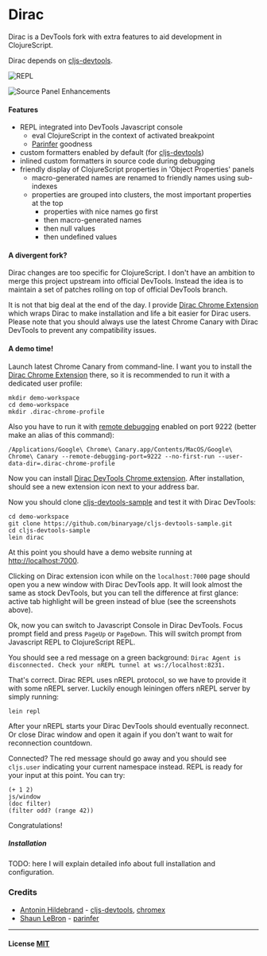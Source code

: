 # Dirac

Dirac is a DevTools fork with extra features to aid development in ClojureScript.

Dirac depends on [cljs-devtools](https://github.com/binaryage/cljs-devtools).

![REPL](https://dl.dropboxusercontent.com/u/559047/dirac-teaser.png)

![Source Panel Enhancements](https://dl.dropboxusercontent.com/u/559047/dirac-source-panel-enhancements.png)

#### Features

  * REPL integrated into DevTools Javascript console
    * eval ClojureScript in the context of activated breakpoint
    * [Parinfer](https://shaunlebron.github.io/parinfer) goodness
  * custom formatters enabled by default (for [cljs-devtools](https://github.com/binaryage/cljs-devtools))
  * inlined custom formatters in source code during debugging
  * friendly display of ClojureScript properties in 'Object Properties' panels
    * macro-generated names are renamed to friendly names using sub-indexes
    * properties are grouped into clusters, the most important properties at the top
      * properties with nice names go first
      * then macro-generated names
      * then null values
      * then undefined values

#### A divergent fork?

Dirac changes are too specific for ClojureScript. I don't have an ambition to merge this project upstream into official
DevTools. Instead the idea is to maintain a set of patches rolling on top of official DevTools branch.

It is not that big deal at the end of the day. I provide [Dirac Chrome Extension](https://chrome.google.com/webstore/detail/dirac-devtools/kbkdngfljkchidcjpnfcgcokkbhlkogi)
which wraps Dirac to make installation and life a bit easier for Dirac users.
Please note that you should always use the latest Chrome Canary with Dirac DevTools to prevent any compatibility issues.

#### A demo time!

Launch latest Chrome Canary from command-line. I want you to install the [Dirac Chrome Extension](https://chrome.google.com/webstore/detail/dirac-devtools/kbkdngfljkchidcjpnfcgcokkbhlkogi) there,
so it is recommended to run it with a dedicated user profile:

    mkdir demo-workspace
    cd demo-workspace
    mkdir .dirac-chrome-profile

Also you have to run it with [remote debugging](https://developer.chrome.com/devtools/docs/debugger-protocol)
enabled on port 9222 (better make an alias of this command):

    /Applications/Google\ Chrome\ Canary.app/Contents/MacOS/Google\ Chrome\ Canary --remote-debugging-port=9222 --no-first-run --user-data-dir=.dirac-chrome-profile

Now you can install [Dirac DevTools Chrome extension](https://chrome.google.com/webstore/detail/dirac-devtools/kbkdngfljkchidcjpnfcgcokkbhlkogi).
After installation, should see a new extension icon next to your address bar.

Now you should clone [cljs-devtools-sample](https://github.com/binaryage/cljs-devtools-sample) and test it with Dirac DevTools:

    cd demo-workspace
    git clone https://github.com/binaryage/cljs-devtools-sample.git
    cd cljs-devtools-sample
    lein dirac

At this point you should have a demo website running at [http://localhost:7000](http://localhost:7000).

Clicking on Dirac extension icon while on the `localhost:7000` page should open you a new window with Dirac DevTools app.
It will look almost the same as stock DevTools, but you can tell the difference at first glance: active tab highlight
will be green instead of blue (see the screenshots above).

Ok, now you can switch to Javascript Console in Dirac DevTools. Focus prompt field and press `PageUp` or `PageDown`.
This will switch prompt from Javascript REPL to ClojureScript REPL.

You should see a red message on a green background: `Dirac Agent is disconnected. Check your nREPL tunnel at ws://localhost:8231.`

That's correct. Dirac REPL uses nREPL protocol, so we have to provide it with some nREPL server.
Luckily enough leiningen offers nREPL server by simply running:

    lein repl

After your nREPL starts your Dirac DevTools should eventually reconnect. Or close Dirac window and open it again if
you don't want to wait for reconnection countdown.

Connected? The red message should go away and you should see `cljs.user` indicating your current namespace instead.
REPL is ready for your input at this point. You can try:

    (+ 1 2)
    js/window
    (doc filter)
    (filter odd? (range 42))

Congratulations!

##### Installation

TODO: here I will explain detailed info about full installation and configuration.

### Credits

* [Antonin Hildebrand](https://github.com/darwin) - [cljs-devtools](https://github.com/binaryage/cljs-devtools), [chromex](https://github.com/binaryage/chromex)
* [Shaun LeBron](https://github.com/shaunlebron) - [parinfer](https://github.com/shaunlebron/parinfer)

---

#### License [MIT](license.txt)